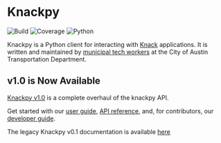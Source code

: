 # Knackpy

![Build](https://github.com/cityofaustin/knackpy/workflows/Build/badge.svg?branch=production)
![Coverage](https://raw.githubusercontent.com/cityofaustin/knackpy/production/coverage.svg)
![Python](https://img.shields.io/badge/Python-v3.6+-blue)

Knackpy is a Python client for interacting with [Knack](https://knack.com) applications. It is written and maintained by [municipal tech workers](https://www.austinmobility.io/) at the City of Austin Transportation Department.

## v1.0 is Now Available

[Knackpy v1.0](https://github.com/cityofaustin/knackpy/releases/tag/v1.0.9) is a complete overhaul of the knackpy API.

Get started with our [user guide](https://cityofaustin.github.io/knackpy/docs/user-guide/), [API reference](https://cityofaustin.github.io/knackpy/docs/api-reference/api/), and, for contributors, our [developer guide](https://cityofaustin.github.io/knackpy/docs/developer-guide/).

The legacy Knackpy v0.1 documentation is available [here](https://github.com/cityofaustin/knackpy/tree/d57012bfcffae5710ebe15b2a3c8e7ef9da7bd1e)
